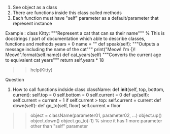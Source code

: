 1. See object as a class
2. There are functions inside this class called methods
3. Each function must have "self" parameter as a default/parameter that represent instance

Example :
class Kitty:
  """Represent a cat that can sa their name"""  % This is docstrings / part of documentation which able to describe classes, functions and methods
  years = 0
  name = ""
  def speak(self):
    """Outputs a message including the name of the cat"""
    print("Meow! I'm {}! Meow!".format(self.name))
  def cat_years(self)
    """Converts the current age to equivalent cat years"""
    return self.years * 18

>> help(Kitty)

Question
1. How to call functions indside 
  class className:
    def __init__(self, top, bottom, current):
      self.top = 0
      self.bottom = 0
      self.current = 0
    def up(self):
      self.current = current + 1
      if self.current > top:
        self.current = current
    def down(self):
    def go_to(self, floor)
       self.current = floor
       
  >> object = className(parameter01, parameter02, ...)
  >> object.up()
  >> object.down()
  >> object.go_to(-1)       % since it has 1 more parameter other than "self" parameter
